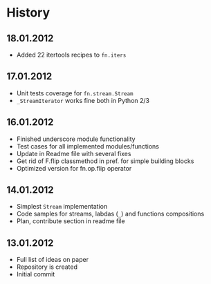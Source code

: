 # History

## 18.01.2012

* Added 22 itertools recipes to `fn.iters`

## 17.01.2012

* Unit tests coverage for `fn.stream.Stream`
* `_StreamIterator` works fine both in Python 2/3

## 16.01.2012 

* Finished underscore module functionality
* Test cases for all implemented modules/functions
* Update in Readme file with several fixes
* Get rid of F.flip classmethod in pref. for simple building blocks
* Optimized version for fn.op.flip operator

## 14.01.2012

* Simplest `Stream` implementation
* Code samples for streams, labdas (`_`) and functions compositions
* Plan, contribute section in readme file

## 13.01.2012

* Full list of ideas on paper 
* Repository is created
* Initial commit